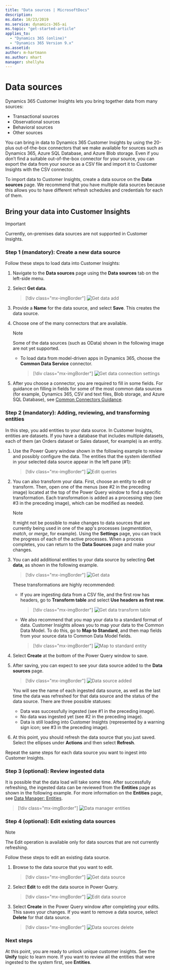 ```yaml
---
title: "Data sources | MicrosoftDocs"
description: 
ms.date: 10/23/2019
ms.service: dynamics-365-ai
ms.topic: "get-started-article"
applies_to: 
  - "Dynamics 365 (online)"
  - "Dynamics 365 Version 9.x"
ms.assetid: 
author: m-hartmann
ms.author: mhart
manager: shellyha
---
```

# Data sources

Dynamics 365 Customer Insights lets you bring together data from many sources:

- Transactional sources
- Observational sources
- Behavioral sources
- Other sources

You can bring in data to Dynamics 365 Customer Insights by using the 20-plus out-of-the-box connectors that we make available for sources such as Dynamics 365, Azure SQL Database, and Azure Blob storage. Even if you don’t find a suitable out-of-the-box connector for your source, you can export the data from your source as a CSV file and import it to Customer Insights with the CSV connector.

To import data to Customer Insights, create a data source on the **Data sources** page. We recommend that you have multiple data sources because this allows you to have different refresh schedules and credentials for each of them.

## Bring your data into Customer Insights 

> [!IMPORTANT]
> Currently, on-premises data sources are not supported in Customer Insights. 

### Step 1 (mandatory): Create a new data source

Follow these steps to load data into Customer Insights:

1. Navigate to the **Data sources** page using the **Data sources** tab on the left-side menu.

2. Select **Get data**.

   > [!div class="mx-imgBorder"] 
   > ![Get data add](media/data-manager-get-data-add.png "Get data add")

3. Provide a **Name** for the data source, and select **Save**. This creates the data source. 

4. Choose one of the many connectors that are available.
  
   > [!NOTE]
   > Some of the data sources (such as OData) shown in the following image are not yet supported. 

   - To load data from model-driven apps in Dynamics 365, choose the  **Common Data Service** connector.

     > [!div class="mx-imgBorder"] 
     > ![Get data connection settings](media/data-manager-get-data-connection-settings.png "Get data connection settings")
   
5. After you choose a connector, you are required to fill in some fields. For guidance on filling in fields for some of the most common data sources (for example, Dynamics 365, CSV and text files, Blob storage, and Azure SQL Database), see [Common Connectors Guidance](pm-common-connectors.md).  


### Step 2 (mandatory): Adding, reviewing, and transforming entities

In this step, you add entities to your data source. In Customer Insights, entities are datasets. If you have a database that includes multiple datasets, each of them (an Orders dataset or Sales dataset, for example) is an entity. 

1. Use the Power Query window shown in the following example to review and possibly configure the data. The entities that the system identified in your selected data source appear in the left pane (#1):


   > [!div class="mx-imgBorder"] 
   > ![Edit queries](media/data-manager-configure-edit-queries.png "Edit queries")

2. You can also transform your data. First, choose an entity to edit or transform. Then, open one of the menus (see #2 in the preceding image) located at the top of the Power Query window to find a specific transformation. Each transformation is added as a processing step (see #3 in the preceding image), which can be modified as needed.

   > [!NOTE]
   > It might not be possible to make changes to data sources that are currently being used in one of the app's processes (*segmentation*, *match*, or *merge*, for example). Using the **Settings** page, you can track the progress of each of the active processes. When a process completes, you can return to the **Data Sources** page and make your changes. 


3. You can add additional entities to your data source by selecting **Get data**, as shown in the following example.

   > [!div class="mx-imgBorder"] 
   > ![Get data](media/data-source-get-data.png "Get data")

   These transformations are highly recommended:

   - If you are ingesting data from a CSV file, and the first row has headers, go to **Transform table** and select **Use headers as first row**.

     > [!div class="mx-imgBorder"] 
     > ![Get data transform table](media/data-manager-get-data-transform-table.png "Get data transform table")

   - We also recommend that you map your data to a standard format of data. Customer Insights allows you to map your data to the Common Data Model. To do this, go to **Map to Standard**, and then map fields from your source data to Common Data Model fields.

     > [!div class="mx-imgBorder"] 
     > ![Map to standard entity](media/data-manager-get-data-map-entity.png "Map to standard entity")

4. Select **Create** at the bottom of the Power Query window to save.

5. After saving, you can expect to see your data source added to the **Data sources** page.

   > [!div class="mx-imgBorder"] 
   > ![Data source added](media/configure-data-datasource-added.png "Data source added")

   You will see the name of each ingested data source, as well as the last time the data was refreshed for that data source and the status of the data source. There are three possible statuses:

   - Data was successfully ingested (see #1 in the preceding image).
   - No data was ingested yet (see #2 in the preceding image).
   - Data is still loading into Customer Insights (represented by a warning sign icon; see #3 in the preceding image).

6. At this point, you should refresh the data source that you just saved. Select the ellipses under **Actions** and then select **Refresh**.

  Repeat the same steps for each data source you want to ingest into Customer Insights.

### Step 3 (optional): Review ingested data

It is possible that the data load will take some time. After successfully refreshing, the ingested data can be reviewed from the **Entities** page as shown in the following example. For more information on the **Entities** page, see [Data Manager: Entities](pm-entities.md).

> [!div class="mx-imgBorder"] 
> ![Data manager entities](media/data-manager-entities-data.png "Data manager entities")

### Step 4 (optional): Edit existing data sources

> [!NOTE]
> The Edit operation is available only for data sources that are not currently refreshing.

Follow these steps to edit an existing data source. 

1. Browse to the data source that you want to edit.

   > [!div class="mx-imgBorder"] 
   > ![Get data source](media/data-manager-get-data-source.png "Get data source")

2. Select **Edit** to edit the data source in Power Query.

   > [!div class="mx-imgBorder"] 
   > ![Edit data source](media/configure-data-sources-edit2.png "Edit data source")

3. Select **Create** in the Power Query window after completing your edits. This saves your changes. If you want to remove a data source, select **Delete** for that data source.

   > [!div class="mx-imgBorder"] 
   > ![Data sources delete](media/configure-data-sources-delete.png "Data sources delete")

### Next steps

At this point, you are ready to unlock unique customer insights. See the **Unify** topic to learn more. If you want to review all the entities that were ingested to the system first, see **Entities**. 

